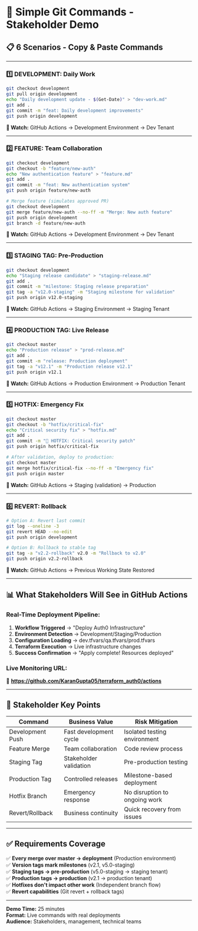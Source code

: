 # 🎯 Simple Git Commands - Stakeholder Demo

## 📋 **6 Scenarios - Copy & Paste Commands**

---

### **1️⃣ DEVELOPMENT: Daily Work**
```bash
git checkout development
git pull origin development
echo "Daily development update - $(Get-Date)" > "dev-work.md"
git add .
git commit -m "feat: Daily development improvements"
git push origin development
```
**👀 Watch:** GitHub Actions → Development Environment → Dev Tenant

---

### **2️⃣ FEATURE: Team Collaboration**
```bash
git checkout development
git checkout -b "feature/new-auth"
echo "New authentication feature" > "feature.md"
git add .
git commit -m "feat: New authentication system"
git push origin feature/new-auth

# Merge feature (simulates approved PR)
git checkout development
git merge feature/new-auth --no-ff -m "Merge: New auth feature"
git push origin development
git branch -d feature/new-auth
```
**👀 Watch:** GitHub Actions → Development Environment → Dev Tenant

---

### **3️⃣ STAGING TAG: Pre-Production**
```bash
git checkout development
echo "Staging release candidate" > "staging-release.md"
git add .
git commit -m "milestone: Staging release preparation"
git tag -a "v12.0-staging" -m "Staging milestone for validation"
git push origin v12.0-staging
```
**👀 Watch:** GitHub Actions → Staging Environment → Staging Tenant

---

### **4️⃣ PRODUCTION TAG: Live Release**
```bash
git checkout master
echo "Production release" > "prod-release.md"
git add .
git commit -m "release: Production deployment"
git tag -a "v12.1" -m "Production release v12.1"
git push origin v12.1
```
**👀 Watch:** GitHub Actions → Production Environment → Production Tenant

---

### **5️⃣ HOTFIX: Emergency Fix**
```bash
git checkout master
git checkout -b "hotfix/critical-fix"
echo "Critical security fix" > "hotfix.md"
git add .
git commit -m "🚨 HOTFIX: Critical security patch"
git push origin hotfix/critical-fix

# After validation, deploy to production:
git checkout master
git merge hotfix/critical-fix --no-ff -m "Emergency fix"
git push origin master
```
**👀 Watch:** GitHub Actions → Staging (validation) → Production

---

### **6️⃣ REVERT: Rollback**
```bash
# Option A: Revert last commit
git log --oneline -3
git revert HEAD --no-edit
git push origin development

# Option B: Rollback to stable tag
git tag -a "v2.2-rollback" v2.0 -m "Rollback to v2.0"  
git push origin v2.2-rollback
```
**👀 Watch:** GitHub Actions → Previous Working State Restored

---

## 📊 **What Stakeholders Will See in GitHub Actions**

### **Real-Time Deployment Pipeline:**
1. **Workflow Triggered** → "Deploy Auth0 Infrastructure"
2. **Environment Detection** → Development/Staging/Production  
3. **Configuration Loading** → dev.tfvars/qa.tfvars/prod.tfvars
4. **Terraform Execution** → Live infrastructure changes
5. **Success Confirmation** → "Apply complete! Resources deployed"

### **Live Monitoring URL:**
🔗 **https://github.com/KaranGupta05/terraform_auth0/actions**

---

## 🎯 **Stakeholder Key Points**

| **Command** | **Business Value** | **Risk Mitigation** |
|-------------|-------------------|-------------------|
| Development Push | Fast development cycle | Isolated testing environment |
| Feature Merge | Team collaboration | Code review process |
| Staging Tag | Stakeholder validation | Pre-production testing |
| Production Tag | Controlled releases | Milestone-based deployment |
| Hotfix Branch | Emergency response | No disruption to ongoing work |
| Revert/Rollback | Business continuity | Quick recovery from issues |

---

## ✅ **Requirements Coverage**

✅ **Every merge over master → deployment** (Production environment)  
✅ **Version tags mark milestones** (v2.1, v5.0-staging)  
✅ **Staging tags → pre-production** (v5.0-staging → staging tenant)  
✅ **Production tags → production** (v2.1 → production tenant)  
✅ **Hotfixes don't impact other work** (Independent branch flow)  
✅ **Revert capabilities** (Git revert + rollback tags)

---

**Demo Time:** 25 minutes  
**Format:** Live commands with real deployments  
**Audience:** Stakeholders, management, technical teams